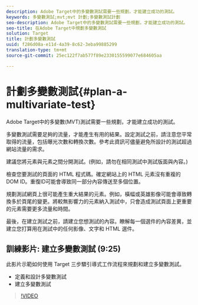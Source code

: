 ```yaml
---
description: Adobe Target中的多變數測試需要一些規劃，才能建立成功的測試。
keywords: 多變數測試;mvt;mvt 計劃;多變數測試計劃
seo-description: Adobe Target中的多變數測試需要一些規劃，才能建立成功的測試。
seo-title: 在Adobe Target中規劃多變數測試
solution: Target
title: 計劃多變數測試
uuid: f286d08a-e11d-4a39-8c62-3eba99885299
translation-type: tm+mt
source-git-commit: 25ec122f7ab577f89e2330155599077e684605aa

---
```



# 計劃多變數測試{#plan-a-multivariate-test}

Adobe Target中的多變數(MVT)測試需要一些規劃，才能建立成功的測試。

多變數測試需要足夠的流量，才能產生有用的結果。設定測試之前，請注意您平常取得的流量，包括曝光次數和轉換次數。參考此資訊可儘量避免所設計的測試超過網站流量的需求。

建議您將元素與元素之間分開測試。(例如，請勿在相同測試中測試版面與內容。)

檢查您要測試的頁面的 HTML 程式碼。確定網站上的 HTML 元素沒有重複的 DOM ID。重復ID可能會導致同一部分內容傳送至多個位置。

規劃測試網頁上很可能產生重大結果的元素。例如，橫幅或英雄影像可能會導致轉換多於頁尾的變更。將較無影響力的元素納入測試中，只會造成測試頁面上更重要的元素需要更多流量和時間。

最後，在建立測試之前，請建立您想測試的內容。瞭解每一個選件的內容差異，並建立您打算用在測試中的任何影像、文字和 HTML 選件。

## 訓練影片: 建立多變數測試 (9:25)

此影片示範如何使用 Target 三步驟引導式工作流程來規劃和建立多變數測試。

* 定義和設計多變數測試
* 建立多變數測試

>[!VIDEO](https://video.tv.adobe.com/v/17395?captions=chi_hant)